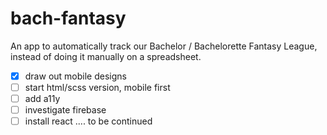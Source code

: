 # bach-fantasy


An app to automatically track our Bachelor / Bachelorette Fantasy League, instead of doing it manually on a spreadsheet.

- [x] draw out mobile designs
- [ ] start html/scss version, mobile first
- [ ] add a11y
- [ ] investigate firebase
- [ ] install react
.... to be continued
